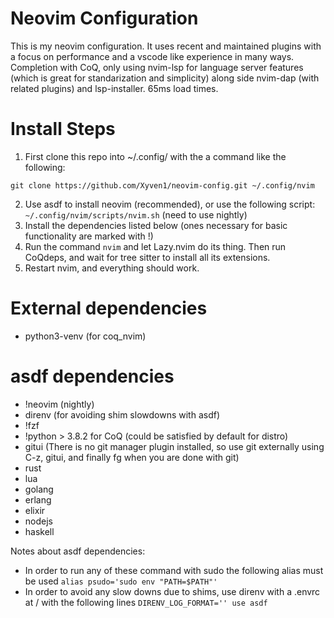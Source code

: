 # Neovim Configuration
This is my neovim configuration. It uses recent and maintained plugins with a focus on performance and a vscode like experience in many ways. Completion with CoQ, only using nvim-lsp for language server features (which is great for standarization and simplicity) along side nvim-dap (with related plugins) and lsp-installer. 65ms load times.

# Install Steps

1. First clone this repo into ~/.config/ with the a command like the following:

`git clone https://github.com/Xyven1/neovim-config.git ~/.config/nvim`

2. Use asdf to install neovim (recommended), or use the following script:  `~/.config/nvim/scripts/nvim.sh` (need to use nightly)
3. Install the dependencies listed below (ones necessary for basic functionality are marked with !)
3. Run the command `nvim` and let Lazy.nvim do its thing. Then run CoQdeps, and wait for tree sitter to install all its extensions.
4. Restart nvim, and everything should work.

# External dependencies
- python3-venv (for coq_nvim)

# asdf dependencies
- !neovim (nightly)
- direnv (for avoiding shim slowdowns with asdf)
- !fzf
- !python > 3.8.2 for CoQ (could be satisfied by default for distro)
- gitui (There is no git manager plugin installed, so use git externally using C-z, gitui, and finally fg when you are done with git)
- rust
- lua
- golang
- erlang
- elixir
- nodejs
- haskell

Notes about asdf dependencies:
- In order to run any of these command with sudo the following alias must be used ```alias psudo='sudo env "PATH=$PATH"'```
- In order to avoid any slow downs due to shims, use direnv with a .envrc at / with the following lines ```DIRENV_LOG_FORMAT=''
use asdf```
